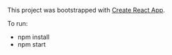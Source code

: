 This project was bootstrapped with [Create React App](https://github.com/facebookincubator/create-react-app).

To run:

* npm install
* npm start
